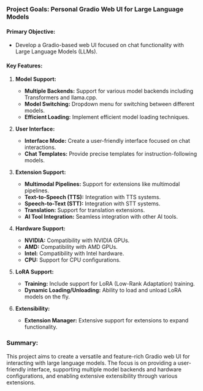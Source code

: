 ### Project Goals: Personal Gradio Web UI for Large Language Models

#### Primary Objective:
- Develop a Gradio-based web UI focused on chat functionality with Large Language Models (LLMs).

#### Key Features:
1. **Model Support:**
   - **Multiple Backends:** Support for various model backends including Transformers and llama.cpp.
   - **Model Switching:** Dropdown menu for switching between different models.
   - **Efficient Loading:** Implement efficient model loading techniques.

2. **User Interface:**
   - **Interface Mode:** Create a user-friendly interface focused on chat interactions.
   - **Chat Templates:** Provide precise templates for instruction-following models.

3. **Extension Support:**
   - **Multimodal Pipelines:** Support for extensions like multimodal pipelines.
   - **Text-to-Speech (TTS):** Integration with TTS systems.
   - **Speech-to-Text (STT):** Integration with STT systems.
   - **Translation:** Support for translation extensions.
   - **AI Tool Integration:** Seamless integration with other AI tools.

4. **Hardware Support:**
   - **NVIDIA:** Compatibility with NVIDIA GPUs.
   - **AMD:** Compatibility with AMD GPUs.
   - **Intel:** Compatibility with Intel hardware.
   - **CPU:** Support for CPU configurations.

5. **LoRA Support:**
   - **Training:** Include support for LoRA (Low-Rank Adaptation) training.
   - **Dynamic Loading/Unloading:** Ability to load and unload LoRA models on the fly.

6. **Extensibility:**
   - **Extension Manager:** Extensive support for extensions to expand functionality.

### Summary:
This project aims to create a versatile and feature-rich Gradio web UI for interacting with large language models. The focus is on providing a user-friendly interface, supporting multiple model backends and hardware configurations, and enabling extensive extensibility through various extensions.
